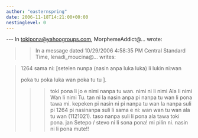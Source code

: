 ```yaml
---
author: "easternspring"
date: 2006-11-18T14:21:00+00:00
nestinglevel: 0
---
```

\---
 In [tokipona@yahoogroups.com](mailto://tokipona@yahoogroups.com), MorphemeAddict@... wrote:

>> In a message dated 10/29/2006 4:58:35 PM Central Standard Time,
> lenadi\_moucina@... writes:

>>> 
> 1264 sama ni: \[setelen nunpa (nasin anpa luka luka) li lukin ni:wan
> 
> poka tu poka luka wan poka tu tu \].
> 
>>> toki pona li jo e nimi nanpa tu wan.
> nimi ni li nimi Ala li nimi Wan li nimi Tu.
> tan ni la nasin anpa pi nanpa tu wan li pona tawa mi.
> kepeken pi nasin ni pi nanpa tu wan la nanpa suli pi 1264 pi nasinanpa suli
> li sama e ni:
> wan wan tu wan ala tu wan (1121021).
> taso nanpa suli li pona ala tawa toki pona.
>> jan Setepo / stevo
>ni li sona pona! mi pilin ni. nasin ni li pona mute!!